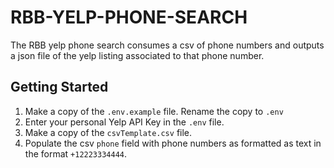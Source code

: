 # RBB-YELP-PHONE-SEARCH
The RBB yelp phone search consumes a csv of phone numbers and outputs a json file of the yelp listing associated to that phone number.

## Getting Started
1. Make a copy of the `.env.example` file. Rename the copy to `.env`
2. Enter your personal Yelp API Key in the `.env` file.
3. Make a copy of the `csvTemplate.csv` file.
4. Populate the csv `phone` field with phone numbers as formatted as text in the format `+12223334444`.